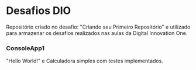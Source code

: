 # Desafios DIO
Repositório criado no desafio: "Criando seu Primeiro Repositório" e utilizado para armazenar os desafios realizados nas aulas da Digital Innovation One.

### ConsoleApp1

"Hello World!" e Calculadora simples com testes implementados.
